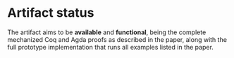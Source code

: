 # Artifact status

The artifact aims to be **available** and **functional**,
being the complete mechanized Coq and Agda proofs as described in the paper,
along with the full prototype implementation that runs all examples listed in the paper.